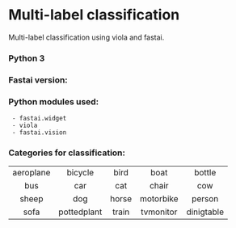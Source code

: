 # Multi-label classification

Multi-label classification using viola and fastai.

### Python 3
### Fastai version: 

### Python modules used:
     - fastai.widget 
     - viola  
     - fastai.vision

### Categories for classification:
            
|           |             |       |           |            |
|:---------:|:-----------:|:-----:|:---------:|:----------:|
| aeroplane |   bicycle   |  bird |    boat   |   bottle   |
|    bus    |     car     |  cat  |   chair   |    cow     |
|   sheep   |     dog     | horse | motorbike |   person   |
|   sofa    | pottedplant | train | tvmonitor | dinigtable |